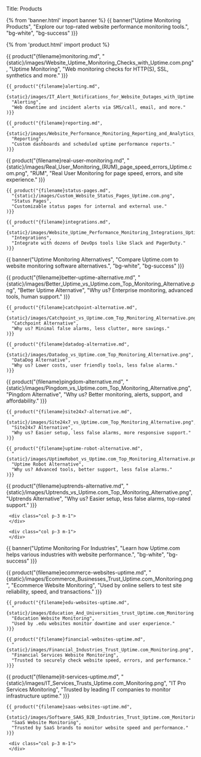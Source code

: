 Title: Products

{% from 'banner.html' import banner %} 
{{ banner("Uptime Monitoring Products",
  "Explore our top-rated website performance monitoring tools.",
  "bg-white",
  "bg-success"
)}}

{% from 'product.html' import product %} 
<div class="container bg-white mb-5">
  <div class="row mb-5">
    {{ product("{filename}monitoring.md",
      "{static}/images/Website_Uptime_Monitoring_Checks_with_Uptime.com.png",
      "Uptime Monitoring",
      "Web monitoring checks for HTTP(S), SSL, synthetics and more."
    )}}

    {{ product("{filename}alerting.md",
      "{static}/images/IT_Alert_Notifications_for_Website_Outages_with_Uptime.com.png",
      "Alerting",
      "Web downtime and incident alerts via SMS/call, email, and more."
    )}}

    {{ product("{filename}reporting.md",
      "{static}/images/Website_Performance_Monitoring_Reporting_and_Analytics_with_Uptime.com.png",
      "Reporting",
      "Custom dashboards and scheduled uptime performance reports."
    )}}  
  </div>
  <div class="row mb-5">
    {{ product("{filename}real-user-monitoring.md",
      "{static}/images/Real_User_Monitoring_(RUM)_page_speed_errors_Uptime.com.png",
      "RUM",
      "Real User Monitoring for page speed, errors, and site experience."
    )}}

    {{ product("{filename}status-pages.md",
      "{static}/images/Custom_Website_Status_Pages_Uptime.com.png",
      "Status Pages",
      "Customizable status pages for internal and external use."
    )}}

    {{ product("{filename}integrations.md",
      "{static}/images/Website_Uptime_Performance_Monitoring_Integrations_Uptime.com.png",
      "Integrations",
      "Integrate with dozens of DevOps tools like Slack and PagerDuty."
    )}}  
  </div>
</div>


{{ banner("Uptime Monitoring Alternatives",
  "Compare Uptime.com to website monitoring software alternatives.",
  "bg-white",
  "bg-success"
)}}


<div class="container bg-white mb-5">
  <div class="row mb-5">
    {{ product("{filename}better-uptime-alternative.md",
      "{static}/images/Better_Uptime_vs_Uptime.com_Top_Monitoring_Alternative.png",
      "Better Uptime Alternative",
      "Why us? Enterprise monitoring, advanced tools, human support."
    )}}

    {{ product("{filename}catchpoint-alternative.md",
      "{static}/images/Catchpoint_vs_Uptime.com_Top_Monitoring_Alternative.png",
      "Catchpoint Alternative",
      "Why us? Minimal false alarms, less clutter, more savings."
    )}}

    {{ product("{filename}datadog-alternative.md",
      "{static}/images/Datadog_vs_Uptime.com_Top_Monitoring_Alternative.png",
      "DataDog Alternative",
      "Why us? Lower costs, user friendly tools, less false alarms."
    )}}  
  </div>
  <div class="row mb-5">
    {{ product("{filename}pingdom-alternative.md",
      "{static}/images/Pingdom_vs_Uptime.com_Top_Monitoring_Alternative.png",
      "Pingdom Alternative",
      "Why us? Better monitoring, alerts, support, and affordability."
    )}}

    {{ product("{filename}site24x7-alternative.md",
      "{static}/images/Site24x7_vs_Uptime.com_Top_Monitoring_Alternative.png",
      "Site24x7 Alternative",
      "Why us? Easier setup, less false alarms, more responsive support."
    )}} 

    {{ product("{filename}uptime-robot-alternative.md",
      "{static}/images/UptimeRobot_vs_Uptime.com_Top_Monitoring_Alternative.png",
      "Uptime Robot Alternative",
      "Why us? Advanced tools, better support, less false alarms."
    )}}  
  </div>
  <div class="row mb-5">
    {{ product("{filename}uptrends-alternative.md",
      "{static}/images/Uptrends_vs_Uptime.com_Top_Monitoring_Alternative.png",
      "Uptrends Alternative",
      "Why us? Easier setup, less false alarms, top-rated support."
    )}}

     <div class="col p-3 m-1">
     </div> 

     <div class="col p-3 m-1">
     </div> 
  </div>
</div>


{{ banner("Uptime Monitoring For Industries",
  "Learn how Uptime.com helps various industries with website performance.",
  "bg-white",
  "bg-success"
)}}


<div class="container bg-white mb-5">
  <div class="row mb-5">
    {{ product("{filename}ecommerce-websites-uptime.md",
      "{static}/images/Ecommerce_Businesses_Trust_Uptime.com_Monitoring.png",
      "Ecommerce Website Monitoring",
      "Used by online sellers to test site reliability, speed, and transactions."
    )}}

    {{ product("{filename}edu-websites-uptime.md",
      "{static}/images/Education_And_Universities_trust_Uptime.com_Monitoring.png",
      "Education Website Monitoring",
      "Used by .edu websites monitor downtime and user experience."
    )}}

    {{ product("{filename}financial-websites-uptime.md",
      "{static}/images/Financial_Industries_Trust_Uptime.com_Monitoring.png",
      "Financial Services Website Monitoring",
      "Trusted to securely check website speed, errors, and performance."
    )}}  
  </div>
  <div class="row mb-5">
    {{ product("{filename}it-services-uptime.md",
      "{static}/images/IT_Services_Trusts_Uptime.com_Monitoring.png",
      "IT Pro Services Monitoring",
      "Trusted by leading IT companies to monitor infrastructure uptime."
    )}}

    {{ product("{filename}saas-websites-uptime.md",
      "{static}/images/Software_SAAS_B2B_Industries_Trust_Uptime.com_Monitoring.png",
      "SaaS Website Monitoring",
      "Trusted by SaaS brands to monitor website speed and performance."
    )}} 

     <div class="col p-3 m-1">
     </div> 
  </div>
</div>